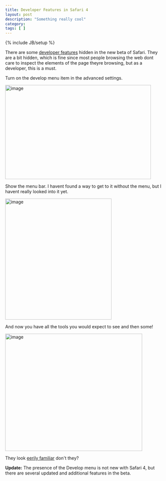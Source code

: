 ```yaml
---
title: Developer Features in Safari 4
layout: post
description: "Something really cool"
category:
tags: [ ] 
---
```

{% include JB/setup %}



<p>There are some <a href="http://www.apple.com/safari/whats-new.html#developer">developer features</a> hidden in the new beta of Safari. They are a bit hidden, which is fine since most people browsing the web dont care to inspect the elements of the page theyre browsing, but as a developer, this is a must. </p>  <p>Turn on the develop menu item in the advanced settings.</p>  <p><a href="/wp-content/uploads/2009/02/image3.png"><img title="image" style="border-right: 0px; border-top: 0px; display: inline; border-left: 0px; border-bottom: 0px" height="301" alt="image" src="/wp-content/uploads/2009/02/image-thumb4.png" width="466" border="0" /></a> </p>  <p>Show the menu bar. I havent found a way to get to it without the menu, but I havent really looked into it yet.</p>  <p><a href="/wp-content/uploads/2009/02/image4.png"><img title="image" style="border-right: 0px; border-top: 0px; display: inline; border-left: 0px; border-bottom: 0px" height="387" alt="image" src="/wp-content/uploads/2009/02/image-thumb5.png" width="340" border="0" /></a> </p>  <p>And now you have all the tools you would expect to see and then some!</p>  <p><a href="/wp-content/uploads/2009/02/image5.png"><img title="image" style="border-right: 0px; border-top: 0px; display: inline; border-left: 0px; border-bottom: 0px" height="375" alt="image" src="/wp-content/uploads/2009/02/image-thumb6.png" width="438" border="0" /></a></p>

They look <a href="http://www.google.com/chrome/">eerily familiar</a> don't they?

<strong>Update:</strong> The presence of the Develop menu is not new with Safari 4, but there are several updated and additional features in the beta.
